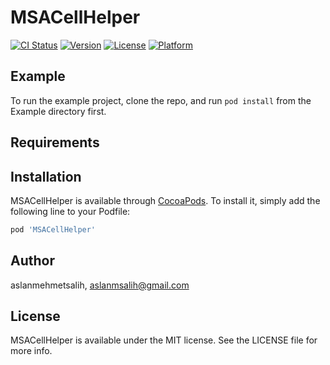 # MSACellHelper

[![CI Status](https://img.shields.io/travis/aslanmehmetsalih/MSACellHelper.svg?style=flat)](https://travis-ci.org/aslanmehmetsalih/MSACellHelper)
[![Version](https://img.shields.io/cocoapods/v/MSACellHelper.svg?style=flat)](https://cocoapods.org/pods/MSACellHelper)
[![License](https://img.shields.io/cocoapods/l/MSACellHelper.svg?style=flat)](https://cocoapods.org/pods/MSACellHelper)
[![Platform](https://img.shields.io/cocoapods/p/MSACellHelper.svg?style=flat)](https://cocoapods.org/pods/MSACellHelper)

## Example

To run the example project, clone the repo, and run `pod install` from the Example directory first.

## Requirements

## Installation

MSACellHelper is available through [CocoaPods](https://cocoapods.org). To install
it, simply add the following line to your Podfile:

```ruby
pod 'MSACellHelper'
```

## Author

aslanmehmetsalih, aslanmsalih@gmail.com

## License

MSACellHelper is available under the MIT license. See the LICENSE file for more info.
